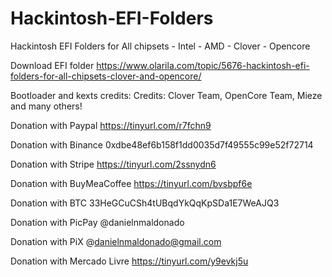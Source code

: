 # Hackintosh-EFI-Folders

Hackintosh EFI Folders for All chipsets - Intel - AMD - Clover - Opencore

Download EFI folder https://www.olarila.com/topic/5676-hackintosh-efi-folders-for-all-chipsets-clover-and-opencore/

Bootloader and kexts credits: Credits: Clover Team, OpenCore Team, Mieze and many others!

Donation with Paypal https://tinyurl.com/r7fchn9

Donation with Binance 0xdbe48ef6b158f1dd0035d7f49555c99e52f72714

Donation with Stripe https://tinyurl.com/2ssnydn6

Donation with BuyMeaCoffee https://tinyurl.com/bvsbpf6e

Donation with BTC 33HeGCuCSh4tUBqdYkQqKpSDa1E7WeAJQ3

Donation with PicPay @danielnmaldonado

Donation with PiX @danielnmaldonado@gmail.com

Donation with Mercado Livre https://tinyurl.com/y9evkj5u

